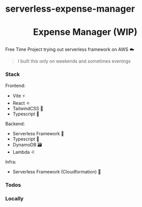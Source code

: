# serverless-expense-manager
# <p align="center">**Expense Manager (WIP)**</p>

Free Time Project trying out serverless framework on AWS :cloud:

> I built this only on weekends and sometimes evenings

### Stack
Frontend:
- Vite ⚡
- React ⚛️
- TailwindCSS 💨
- Typescript :page_facing_up:

Backend:
- Serverless Framework :page_facing_up:
- Typescript :page_facing_up:
- DynamoDB :card_file_box:
- Lambda :leo:

Infra:
- Serverless Framework (Cloudformation) :bricks:

### Todos



### Locally

